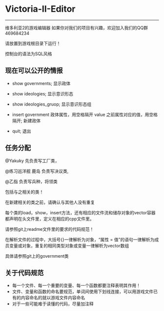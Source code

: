# Victoria-II-Editor
----------------------
维多利亚2的游戏编辑器
如果你对我们的项目有兴趣，欢迎加入我们的QQ群469684234

请放置到游戏根目录下运行！

控制台的语法为SQL风格

## 现在可以公开的情报 ##
- show governments;  显示政体
- show ideologies; 显示意识形态
- show ideologies_gruop; 显示意识形态组

- insert government 政体属性，用空格隔开 value 之前属性对应的值，用空格隔开;  新建政体

- quit;  退出

## 任务分配 ##
@Yakuky 先负责写工厂类，

@练习巡洋舰 鹿岛 负责写决议类,

@乙指 负责写兵种，将领类

包括与之相关的类！

在新建相关的类之前，请确认与其他人没有重复

每个类的load，show，insert方法，还有相应的文件流和储存对象的vector容器都声明在头文件里，定义在相应的cpp文件里。

请参照git上readme文件里的要求的代码规范！

在解析文件的过程中，大括号{}一律解析为对象，“属性 = 值”的语句一律解析为成员变量或对象，重复的相同类型对象或变量一律解析为vector数组

具体请参照git上的government类

## 关于代码规范 ##
- 每一个文件、每一个重要的变量、每一个函数都要注释表明其作用！
- 文件、变量和函数的命名要规范，单词间使用下划线连接，可以用游戏文件已有的内容命名的就以游戏文件内容命名
- 对于一些可能难于读懂的代码，尽量加注释
